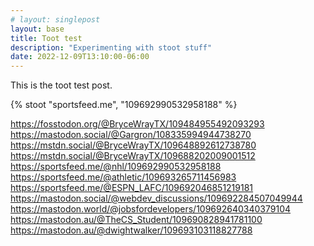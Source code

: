 ```yaml
---
# layout: singlepost
layout: base
title: Toot test
description: "Experimenting with stoot stuff"
date: 2022-12-09T13:10:00-06:00
---
```


This is the toot test post.

{% stoot "sportsfeed.me", "109692990532958188" %}

https://fosstodon.org/@BryceWrayTX/109484955492093293
https://mastodon.social/@Gargron/108335994944738270
https://mstdn.social/@BryceWrayTX/109648892612738780
https://mstdn.social/@BryceWrayTX/109688202009001512
https://sportsfeed.me/@nhl/109692990532958188
https://sportsfeed.me/@athletic/109693265711456983
https://sportsfeed.me/@ESPN_LAFC/109692046851219181
https://mastodon.social/@webdev_discussions/109692284507049944
https://mastodon.world/@jobsfordevelopers/109692640340379104
https://mastodon.au/@TheCS_Student/109690828941781100
https://mastodon.au/@dwightwalker/109693103118827788

